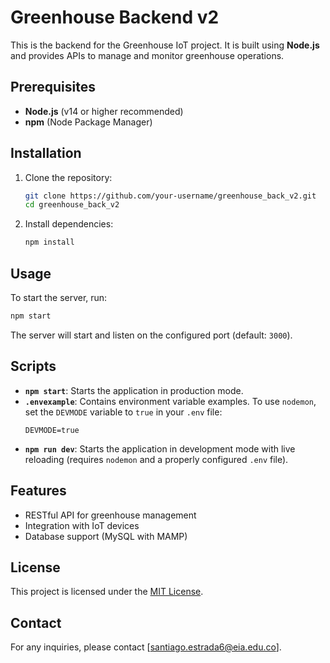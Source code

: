 # Greenhouse Backend v2

This is the backend for the Greenhouse IoT project. It is built using **Node.js** and provides APIs to manage and monitor greenhouse operations.

## Prerequisites

- **Node.js** (v14 or higher recommended)
- **npm** (Node Package Manager)

## Installation

1. Clone the repository:
    ```bash
    git clone https://github.com/your-username/greenhouse_back_v2.git
    cd greenhouse_back_v2
    ```

2. Install dependencies:
    ```bash
    npm install
    ```

## Usage

To start the server, run:
```bash
npm start
```

The server will start and listen on the configured port (default: `3000`).

## Scripts

- **`npm start`**: Starts the application in production mode.
- **`.envexample`**: Contains environment variable examples. To use `nodemon`, set the `DEVMODE` variable to `true` in your `.env` file:
    ```
    DEVMODE=true
    ```
- **`npm run dev`**: Starts the application in development mode with live reloading (requires `nodemon` and a properly configured `.env` file).


## Features

- RESTful API for greenhouse management
- Integration with IoT devices
- Database support (MySQL with MAMP)

## License

This project is licensed under the [MIT License](LICENSE).

## Contact

For any inquiries, please contact [santiago.estrada6@eia.edu.co].